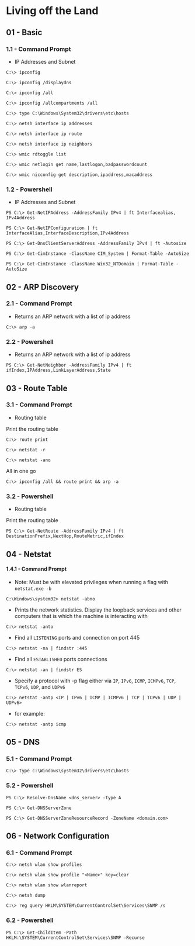 # Living off the Land

## 01 - Basic

### 1.1 - Command Prompt

- IP Addresses and Subnet

`C:\> ipconfig`

`C:\> ipconfig /displaydns`

`C:\> ipconfig /all`

`C:\> ipconfig /allcompartments /all`

`C:\> type C:\Windows\System32\drivers\etc\hosts`

`C:\> netsh interface ip addresses`

`C:\> netsh interface ip route`

`C:\> netsh interface ip neighbors`

`C:\> wmic rdtoggle list`

`C:\> wmic netlogin get name,lastlogon,badpasswordcount`

`C:\> wmic nicconfig get description,ipaddress,macaddress`

### 1.2 - Powershell

- IP Addresses and Subnet

`PS C:\> Get-NetIPAddress -AddressFamily IPv4 | ft Interfacealias, IPv4Address`

`PS C:\> Get-NetIPConfiguration | ft InterfaceAlias,InterfaceDescription,IPv4Address`

`PS C:\> Get-DnsClientServerAddress -AddressFamily IPv4 | ft -Autosize`

`PS C:\> Get-CimInstance -ClassName CIM_System | Format-Table -AutoSize`

`PS C:\> Get-CimInstance -ClassName Win32_NTDomain | Format-Table -AutoSize`

## 02 - ARP Discovery

### 2.1 - Command Prompt

- Returns an ARP network with a list of ip address

`C:\> arp -a`

### 2.2 - Powershell

- Returns an ARP network with a list of ip address

`PS C:\> Get-NetNeighbor -AddressFamily IPv4 | ft ifIndex,IPAddress,LinkLayerAddress,State`

## 03 - Route Table

### 3.1 - Command Prompt

- Routing table

Print the routing table

`C:\> route print`

`C:\> netstat -r`

`C:\> netstat -ano`

All in one go

`C:\> ipconfig /all && route print && arp -a`

### 3.2 - Powershell

- Routing table

Print the routing table

`PS C:\> Get-NetRoute -AddressFamily IPv4 | ft DestinationPrefix,NextHop,RouteMetric,ifIndex`

## 04 - Netstat

#### 1.4.1 - Command Prompt

- Note: Must be with elevated privileges when running a flag with `netstat.exe -b`

`C:\Windows\system32> netstat -abno`

- Prints the network statistics. Display the loopback services and other computers that is which the machine is interacting with

`C:\> netstat -anto`

- Find all `LISTENING` ports and connection on port 445

`C:\> netstat -na | findstr :445`

- Find all `ESTABLISHED` ports connections

`C:\> netstat -an | findstr ES`

- Specify a protocol with -p flag either via `IP`, `IPv6`, `ICMP`, `ICMPv6`, `TCP`, `TCPv6`, `UDP`, and `UDPv6`

`C:\> netstat -antp <IP | IPv6 | ICMP | ICMPv6 | TCP | TCPv6 | UDP | UDPv6>`

- for example:

`C:\> netstat -antp icmp`

## 05 - DNS

### 5.1 - Command Prompt

`C:\> type c:\Windows\system32\drivers\etc\hosts`

### 5.2 - Powershell

`PS C:\> Resolve-DnsName <dns_server> -Type A`

`PS C:\> Get-DNSServerZone`

`PS C:\> Get-DNSServerZoneResourceRecord -ZoneName <domain.com>`

## 06 - Network Configuration

### 6.1 - Command Prompt

`C:\> netsh wlan show profiles`

`C:\> netsh wlan show profile "<Name>" key=clear`

`C:\> netsh wlan show wlanreport`

`C:\> netsh dump`

`C:\> reg query HKLM\SYSTEM\CurrentControlSet\Services\SNMP /s`

### 6.2 - Powershell

`PS C:\> Get-ChildItem -Path HKLM:\SYSTEM\CurrentControlSet\Services\SNMP -Recurse`